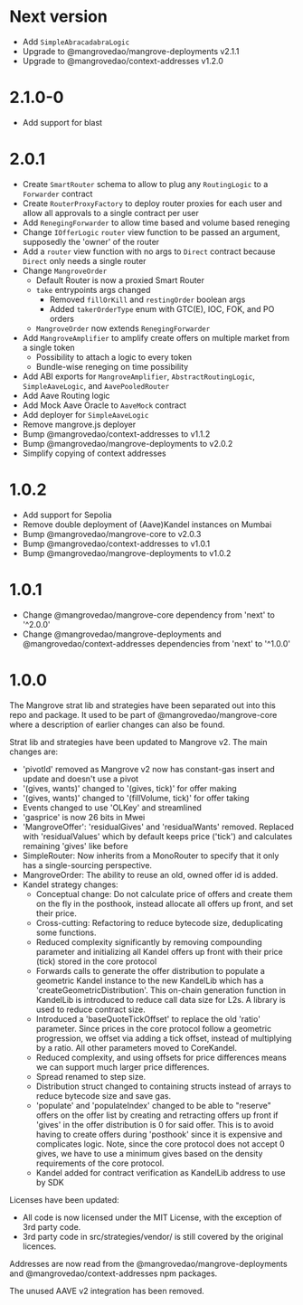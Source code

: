 # Next version

- Add `SimpleAbracadabraLogic`
- Upgrade to @mangrovedao/mangrove-deployments v2.1.1
- Upgrade to @mangrovedao/context-addresses v1.2.0

# 2.1.0-0

- Add support for blast

# 2.0.1

- Create `SmartRouter` schema to allow to plug any `RoutingLogic` to a `Forwarder` contract
- Create `RouterProxyFactory` to deploy router proxies for each user and allow all approvals to a single contract per user
- Add `RenegingForwarder` to allow time based and volume based reneging
- Change `IOfferLogic` `router` view function to be passed an argument, supposedly the 'owner' of the router
- Add a `router` view function with no args to `Direct` contract because `Direct` only needs a single router
- Change `MangroveOrder`
  - Default Router is now a proxied Smart Router
  - `take` entrypoints args changed
    - Removed `fillOrKill` and `restingOrder` boolean args
    - Added `takerOrderType` enum with GTC(E), IOC, FOK, and PO orders
  - `MangroveOrder` now extends `RenegingForwarder`
- Add `MangroveAmplifier` to amplify create offers on multiple market from a single token
  - Possibility to attach a logic to every token
  - Bundle-wise reneging on time possibility
- Add ABI exports for `MangroveAmplifier`, `AbstractRoutingLogic`, `SimpleAaveLogic`, and `AavePooledRouter`
- Add Aave Routing logic
- Add Mock Aave Oracle to `AaveMock` contract
- Add deployer for `SimpleAaveLogic`
- Remove mangrove.js deployer
- Bump @mangrovedao/context-addresses to v1.1.2
- Bump @mangrovedao/mangrove-deployments to v2.0.2
- Simplify copying of context addresses

# 1.0.2

- Add support for Sepolia
- Remove double deployment of (Aave)Kandel instances on Mumbai
- Bump @mangrovedao/mangrove-core to v2.0.3
- Bump @mangrovedao/context-addresses to v1.0.1
- Bump @mangrovedao/mangrove-deployments to v1.0.2

# 1.0.1

- Change @mangrovedao/mangrove-core dependency from 'next' to '^2.0.0'
- Change @mangrovedao/mangrove-deployments and @mangrovedao/context-addresses dependencies from 'next' to '^1.0.0'

# 1.0.0

The Mangrove strat lib and strategies have been separated out into this repo and package. It used to be part of @mangrovedao/mangrove-core where a description of earlier changes can also be found.

Strat lib and strategies have been updated to Mangrove v2.
The main changes are:

- 'pivotId' removed as Mangrove v2 now has constant-gas insert and update and doesn't use a pivot
- '(gives, wants)' changed to '(gives, tick)' for offer making
- '(gives, wants)' changed to '(fillVolume, tick)' for offer taking
- Events changed to use 'OLKey' and streamlined
- 'gasprice' is now 26 bits in Mwei
- 'MangroveOffer': 'residualGives' and 'residualWants' removed. Replaced with 'residualValues' which by default keeps price ('tick') and calculates remaining 'gives' like before
- SimpleRouter: Now inherits from a MonoRouter to specify that it only has a single-sourcing perspective.
- MangroveOrder: The ability to reuse an old, owned offer id is added.
- Kandel strategy changes:
  - Conceptual change: Do not calculate price of offers and create them on the fly in the posthook, instead allocate all offers up front, and set their price.
  - Cross-cutting: Refactoring to reduce bytecode size, deduplicating some functions.
  - Reduced complexity significantly by removing compounding parameter and initializing all Kandel offers up front with their price (tick) stored in the core protocol
  - Forwards calls to generate the offer distribution to populate a geometric Kandel instance to the new KandelLib which has a 'createGeometricDistribution'. This on-chain generation function in KandelLib is introduced to reduce call data size for L2s. A library is used to reduce contract size.
  - Introduced a 'baseQuoteTickOffset' to replace the old 'ratio' parameter. Since prices in the core protocol follow a geometric progression, we offset via adding a tick offset, instead of multiplying by a ratio. All other parameters moved to CoreKandel.
  - Reduced complexity, and using offsets for price differences means we can support much larger price differences.
  - Spread renamed to step size.
  - Distribution struct changed to containing structs instead of arrays to reduce bytecode size and save gas.
  - 'populate' and 'populateIndex' changed to be able to "reserve" offers on the offer list by creating and retracting offers up front if 'gives' in the offer distribution is 0 for said offer. This is to avoid having to create offers during 'posthook' since it is expensive and complicates logic. Note, since the core protocol does not accept 0 gives, we have to use a minimum gives based on the density requirements of the core protocol.
  - Kandel added for contract verification as KandelLib address to use by SDK

Licenses have been updated:

- All code is now licensed under the MIT License, with the exception of 3rd party code.
- 3rd party code in src/strategies/vendor/ is still covered by the original licences.

Addresses are now read from the @mangrovedao/mangrove-deployments and @mangrovedao/context-addresses npm packages.

The unused AAVE v2 integration has been removed.

